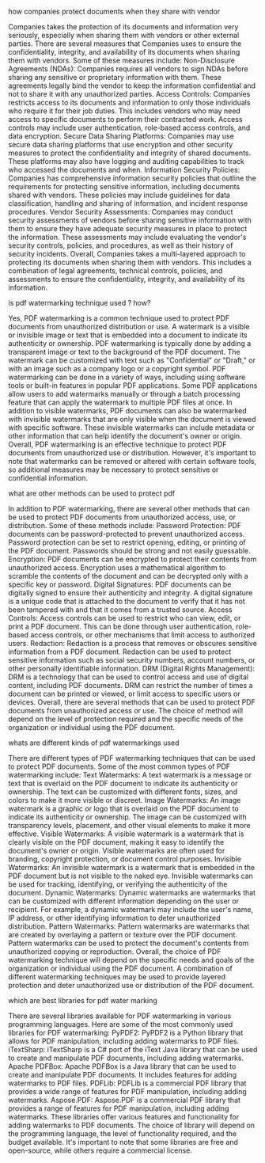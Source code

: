 

how companies protect documents when they share with vendor


Companies takes the protection of its documents and information very seriously, especially when sharing them with vendors or other external parties. There are several measures that Companies uses to ensure the confidentiality, integrity, and availability of its documents when sharing them with vendors. Some of these measures include:
Non-Disclosure Agreements (NDAs): Companies requires all vendors to sign NDAs before sharing any sensitive or proprietary information with them. These agreements legally bind the vendor to keep the information confidential and not to share it with any unauthorized parties.
Access Controls: Companies restricts access to its documents and information to only those individuals who require it for their job duties. This includes vendors who may need access to specific documents to perform their contracted work. Access controls may include user authentication, role-based access controls, and data encryption.
Secure Data Sharing Platforms: Companies may use secure data sharing platforms that use encryption and other security measures to protect the confidentiality and integrity of shared documents. These platforms may also have logging and auditing capabilities to track who accessed the documents and when.
Information Security Policies: Companies has comprehensive information security policies that outline the requirements for protecting sensitive information, including documents shared with vendors. These policies may include guidelines for data classification, handling and sharing of information, and incident response procedures.
Vendor Security Assessments: Companies may conduct security assessments of vendors before sharing sensitive information with them to ensure they have adequate security measures in place to protect the information. These assessments may include evaluating the vendor's security controls, policies, and procedures, as well as their history of security incidents.
Overall, Companies takes a multi-layered approach to protecting its documents when sharing them with vendors. This includes a combination of legal agreements, technical controls, policies, and assessments to ensure the confidentiality, integrity, and availability of its information.




is pdf watermarking technique used ? how?


Yes, PDF watermarking is a common technique used to protect PDF documents from unauthorized distribution or use. A watermark is a visible or invisible image or text that is embedded into a document to indicate its authenticity or ownership.
PDF watermarking is typically done by adding a transparent image or text to the background of the PDF document. The watermark can be customized with text such as "Confidential" or "Draft," or with an image such as a company logo or a copyright symbol.
PDF watermarking can be done in a variety of ways, including using software tools or built-in features in popular PDF applications. Some PDF applications allow users to add watermarks manually or through a batch processing feature that can apply the watermark to multiple PDF files at once.
In addition to visible watermarks, PDF documents can also be watermarked with invisible watermarks that are only visible when the document is viewed with specific software. These invisible watermarks can include metadata or other information that can help identify the document's owner or origin.
Overall, PDF watermarking is an effective technique to protect PDF documents from unauthorized use or distribution. However, it's important to note that watermarks can be removed or altered with certain software tools, so additional measures may be necessary to protect sensitive or confidential information.




what are other methods can be used to protect pdf


In addition to PDF watermarking, there are several other methods that can be used to protect PDF documents from unauthorized access, use, or distribution. Some of these methods include:
Password Protection: PDF documents can be password-protected to prevent unauthorized access. Password protection can be set to restrict opening, editing, or printing of the PDF document. Passwords should be strong and not easily guessable.
Encryption: PDF documents can be encrypted to protect their contents from unauthorized access. Encryption uses a mathematical algorithm to scramble the contents of the document and can be decrypted only with a specific key or password.
Digital Signatures: PDF documents can be digitally signed to ensure their authenticity and integrity. A digital signature is a unique code that is attached to the document to verify that it has not been tampered with and that it comes from a trusted source.
Access Controls: Access controls can be used to restrict who can view, edit, or print a PDF document. This can be done through user authentication, role-based access controls, or other mechanisms that limit access to authorized users.
Redaction: Redaction is a process that removes or obscures sensitive information from a PDF document. Redaction can be used to protect sensitive information such as social security numbers, account numbers, or other personally identifiable information.
DRM (Digital Rights Management): DRM is a technology that can be used to control access and use of digital content, including PDF documents. DRM can restrict the number of times a document can be printed or viewed, or limit access to specific users or devices.
Overall, there are several methods that can be used to protect PDF documents from unauthorized access or use. The choice of method will depend on the level of protection required and the specific needs of the organization or individual using the PDF document.




whats are different kinds of pdf watermarkings used


There are different types of PDF watermarking techniques that can be used to protect PDF documents. Some of the most common types of PDF watermarking include:
Text Watermarks: A text watermark is a message or text that is overlaid on the PDF document to indicate its authenticity or ownership. The text can be customized with different fonts, sizes, and colors to make it more visible or discreet.
Image Watermarks: An image watermark is a graphic or logo that is overlaid on the PDF document to indicate its authenticity or ownership. The image can be customized with transparency levels, placement, and other visual elements to make it more effective.
Visible Watermarks: A visible watermark is a watermark that is clearly visible on the PDF document, making it easy to identify the document's owner or origin. Visible watermarks are often used for branding, copyright protection, or document control purposes.
Invisible Watermarks: An invisible watermark is a watermark that is embedded in the PDF document but is not visible to the naked eye. Invisible watermarks can be used for tracking, identifying, or verifying the authenticity of the document.
Dynamic Watermarks: Dynamic watermarks are watermarks that can be customized with different information depending on the user or recipient. For example, a dynamic watermark may include the user's name, IP address, or other identifying information to deter unauthorized distribution.
Pattern Watermarks: Pattern watermarks are watermarks that are created by overlaying a pattern or texture over the PDF document. Pattern watermarks can be used to protect the document's contents from unauthorized copying or reproduction.
Overall, the choice of PDF watermarking technique will depend on the specific needs and goals of the organization or individual using the PDF document. A combination of different watermarking techniques may be used to provide layered protection and deter unauthorized use or distribution of the PDF document.




which are best libraries for pdf water marking


There are several libraries available for PDF watermarking in various programming languages. Here are some of the most commonly used libraries for PDF watermarking:
PyPDF2: PyPDF2 is a Python library that allows for PDF manipulation, including adding watermarks to PDF files.
iTextSharp: iTextSharp is a C# port of the iText Java library that can be used to create and manipulate PDF documents, including adding watermarks.
Apache PDFBox: Apache PDFBox is a Java library that can be used to create and manipulate PDF documents. It includes features for adding watermarks to PDF files.
PDFLib: PDFLib is a commercial PDF library that provides a wide range of features for PDF manipulation, including adding watermarks.
Aspose.PDF: Aspose.PDF is a commercial PDF library that provides a range of features for PDF manipulation, including adding watermarks.
These libraries offer various features and functionality for adding watermarks to PDF documents. The choice of library will depend on the programming language, the level of functionality required, and the budget available. It's important to note that some libraries are free and open-source, while others require a commercial license.





